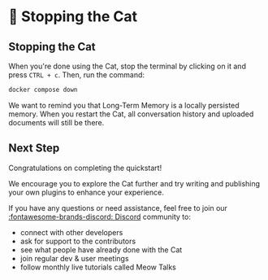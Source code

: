 # &#128640; Stopping the Cat

## Stopping the Cat

When you're done using the Cat, stop the terminal by clicking on it and press `CTRL + c`. Then, run the command:

```bash
docker compose down
```

We want to remind you that Long-Term Memory is a locally persisted memory.
When you restart the Cat, all conversation history and uploaded documents will still be there.

## Next Step

Congratulations on completing the quickstart!  

We encourage you to explore the Cat further and try writing and publishing your own plugins to enhance your experience.  

If you have any questions or need assistance, feel free to join our [:fontawesome-brands-discord: Discord](https://discord.gg/bHX5sNFCYU) community to:

- connect with other developers
- ask for support to the contributors
- see what people have already done with the Cat
- join regular dev & user meetings
- follow monthly live tutorials called Meow Talks
